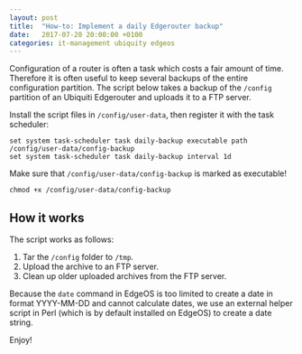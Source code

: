 ```yaml
---
layout: post
title:  "How-to: Implement a daily Edgerouter backup"
date:   2017-07-20 20:00:00 +0100
categories: it-management ubiquity edgeos
---
```


Configuration of a router is often a task which costs a fair amount of time. Therefore it is often useful to keep several backups of the entire configuration partition. The script below takes a backup of the `/config` partition of an Ubiquiti Edgerouter and uploads it to a FTP server.

<script src="https://gist.github.com/Sebazzz/19da22d515cc40fb5ab988033530b87a.js"></script>

Install the script files in `/config/user-data`, then register it with the task scheduler:

	set system task-scheduler task daily-backup executable path /config/user-data/config-backup
	set system task-scheduler task daily-backup interval 1d

Make sure that `/config/user-data/config-backup` is marked as executable!

	chmod +x /config/user-data/config-backup

## How it works
The script works as follows:

1. Tar the `/config` folder to `/tmp`.
2. Upload the archive to an FTP server.
3. Clean up older uploaded archives from the FTP server.

Because the `date` command in EdgeOS is too limited to create a date in format YYYY-MM-DD and cannot calculate dates, we use an external helper script in Perl (which is by default installed on EdgeOS) to create a date string.

Enjoy!